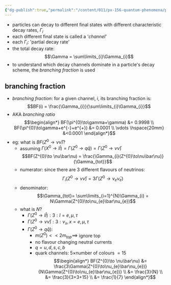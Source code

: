 ```yaml
---
{"dg-publish":true,"permalink":"/content/011/px-156-quantum-phenomena/px-156-b-particle-physics/px-156-j-particle-decays-and-relativistic-kinematics/px-156-j2-decay-channels/","created":"2024-11-25T10:50:32.000+00:00","updated":"2024-11-26T20:06:01.903+00:00"}
---
```


- particles can decay to different final states with different characteristic decay rates, $\Gamma_{i}$
- each different final state is called a '*channel*'
- each $\Gamma_{i}:$ 'partial decay rate'
- the total decay rate: 
$$\Gamma = \sum\limits_{i}\Gamma_{i}$$
- to understand which decay channels dominate in a particle's decay scheme, the *branching fraction* is used

## branching fraction
- *branching fraction*: for a given channel, $i$, its branching fraction is: 
$$BF(i) = \frac{\Gamma_{i}}{\sum\limits_{i}\Gamma_{i}}$$
- AKA *branching ratio*
$$\begin{align*}
	BF(\pi^{0}\to\gamma+\gamma) &=  0.9998 \\ 
	BF(\pi^{0}\to\gamma+e^{-}+e^{+}) &=  0.0001 \\
	\vdots \hspace{20mm} &<0.0001
\end{align*}$$
- eg: what is $BF(Z^{0}\to\nu\bar\nu)?$
	- assuming $\Gamma(X^{0}\to l\bar l) = \Gamma(Z^{0}\to q\bar q) = \Gamma(Z^{0}\to \nu\bar\nu)$
	$$BF(Z^{0}\to \nu\bar\nu) = \frac{\Gamma_{i}(Z^{0}\to\nu\bar\nu)}{\Gamma_{tot}}$$
	- numerator: since there are 3 different flavours of neutrinos: 
	$$\Gamma_{i}(Z^{0}\to\nu\bar\nu) = 3\Gamma(Z^{0}\to\nu_{e}\bar\nu_{e})$$
	- denominator: 
	$$\Gamma_{tot}= \sum\limits_{i=1}^{N}\Gamma_{i} = N\Gamma(Z^{0}\to\nu_{e}\bar\nu_{e})$$
	- what is $N$?
		- $\Gamma(Z^{0}\to l\bar l): 3: l=e,\mu,\tau$
		- $\Gamma(Z^{0}\to \nu\bar\nu): 3: \nu_{x},\,x=e,\mu,\tau$
		- $\Gamma(Z^{0}\to q\bar q):$ 
			- $m(Z^{0})<<2m_{top}\implies$ ignore top  
			- no flavour changing neutral currents 
			- $q=u,d,s,c,b$
			- quark channels: $5\times$number of colours $=15$
	$$\begin{align*}
			BF(Z^{0}\to \nu\bar\nu) &= \frac{3\Gamma(Z^{0}\to\nu_{e}\bar\nu_{e})}{N\Gamma(Z^{0}\to\nu_{e}\bar\nu_{e})} \\
			&= \frac{3}{N} \\
			&= \frac{3}{3+3+15} \\
			&= \frac{1}{7}
		\end{align*}$$
